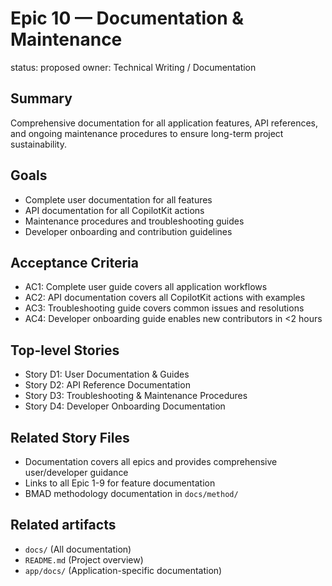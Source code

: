 # Epic 10 — Documentation & Maintenance

status: proposed
owner: Technical Writing / Documentation

## Summary
Comprehensive documentation for all application features, API references, and ongoing maintenance procedures to ensure long-term project sustainability.

## Goals
- Complete user documentation for all features
- API documentation for all CopilotKit actions
- Maintenance procedures and troubleshooting guides
- Developer onboarding and contribution guidelines

## Acceptance Criteria
- AC1: Complete user guide covers all application workflows
- AC2: API documentation covers all CopilotKit actions with examples
- AC3: Troubleshooting guide covers common issues and resolutions
- AC4: Developer onboarding guide enables new contributors in <2 hours

## Top-level Stories
- Story D1: User Documentation & Guides
- Story D2: API Reference Documentation
- Story D3: Troubleshooting & Maintenance Procedures
- Story D4: Developer Onboarding Documentation

## Related Story Files
- Documentation covers all epics and provides comprehensive user/developer guidance
- Links to all Epic 1-9 for feature documentation
- BMAD methodology documentation in `docs/method/`

## Related artifacts
- `docs/` (All documentation)
- `README.md` (Project overview)
- `app/docs/` (Application-specific documentation)
